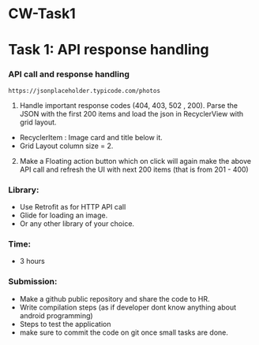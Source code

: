 # CW-Task1

# Task 1: API response handling

### API call and response handling

`https://jsonplaceholder.typicode.com/photos`

1. Handle important response codes (404, 403, 502 , 200). Parse the JSON with the first 200 items and load the json in RecyclerView with grid layout.
- RecyclerItem : Image card and title below it. 
- Grid Layout column size = 2.

2. Make a Floating action button which on click will again make the above API call and refresh the UI with next 200 items (that is from 201 - 400)

### Library: 
- Use Retrofit as for HTTP API call
- Glide for loading an image.
- Or any other library of your choice.


### Time: 
- 3 hours

### Submission:
- Make a github public repository and share the code to HR.
- Write compilation steps (as if developer dont know anything about android programming)
- Steps to test the application
- make sure to commit the code on git once small tasks are done.
